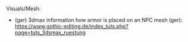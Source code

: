 
Visuals/Mesh:
* (ger) 3dmax information how armor is placed on an NPC mesh (ger): https://www.gothic-editing.de/index_tuts.php?page=tuts_3dsmax_ruestung